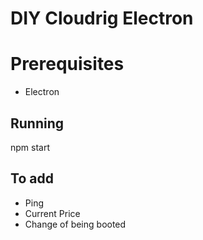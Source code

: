 # DIY Cloudrig Electron

# Prerequisites

* Electron

## Running

npm start

## To add

* Ping
* Current Price
* Change of being booted